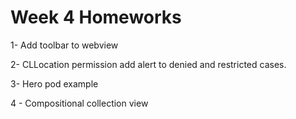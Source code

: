 # Week 4 Homeworks

1- Add toolbar to webview 

2- CLLocation permission add alert to denied and restricted cases. 

3- Hero pod example 

4 - Compositional collection view


